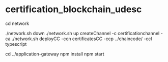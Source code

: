 # certification_blockchain_udesc

cd network

./network.sh down
./network.sh up createChannel -c certificationchannel -ca
./network.sh deployCC -ccn certificatesCC -ccp ../chaincode/ -ccl typescript

cd ../application-gateway
npm install
npm start
